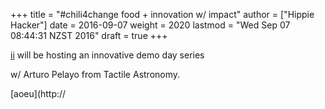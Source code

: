 +++
title = "#chili4change food + innovation w/ impact"
author = ["Hippie Hacker"]
date = 2016-09-07
weight = 2020
lastmod = "Wed Sep 07 08:44:31 NZST 2016"
draft = true
+++


[ii](blog.ii.delivery) will be hosting an innovative demo day series

w/ Arturo Pelayo from Tactile Astronomy.

[aoeu](http://
